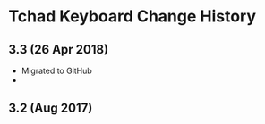 Tchad Keyboard Change History
=======================


3.3 (26 Apr 2018)
-----------------
* Migrated to GitHub
*

3.2 (Aug 2017)
-----------------
